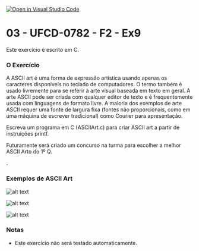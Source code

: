 [![Open in Visual Studio Code](https://classroom.github.com/assets/open-in-vscode-c66648af7eb3fe8bc4f294546bfd86ef473780cde1dea487d3c4ff354943c9ae.svg)](https://classroom.github.com/online_ide?assignment_repo_id=9958479&assignment_repo_type=AssignmentRepo)
# 03 - UFCD-0782 - F2 - Ex9
Este exercício é escrito em C.

### O Exercício
A ASCII art é uma forma de expressão artística usando apenas os caracteres disponíveis no teclado de computadores. O termo também é usado livremente para se referir à arte visual baseada em texto em geral. A arte ASCII pode ser criada com qualquer editor de texto e é frequentemente usada com linguagens de formato livre. A maioria dos exemplos de arte ASCII requer uma fonte de largura fixa (fontes não proporcionais, como em uma máquina de escrever tradicional) como Courier para apresentação.  


Escreva um programa em C (ASCIIArt.c) para criar ASCII art a partir de instruições printf.  

Futuramente será criado um concurso na turma para escolher a melhor ASCII Arto do 1º Q.


.
### Exemplos de ASCII Art  

![alt text](https://encrypted-tbn0.gstatic.com/images?q=tbn:ANd9GcS8GuNsqL2iBoLg7W4FOfYTsCUMIZonOuzqq9yn4sAUsbOUtedlEa98DqWxEHm-OjDSP-c&usqp=CAU)  

![alt text](https://uploads.spiritfanfiction.com/historias/capas/201811/sei-la-14950203-231120181036.jpg)  

![alt text](https://html-online.com/articles/wp-content/uploads/2021/08/small-text-art.jpg)


### Notas
- Este exercício não será testado automaticamente.


